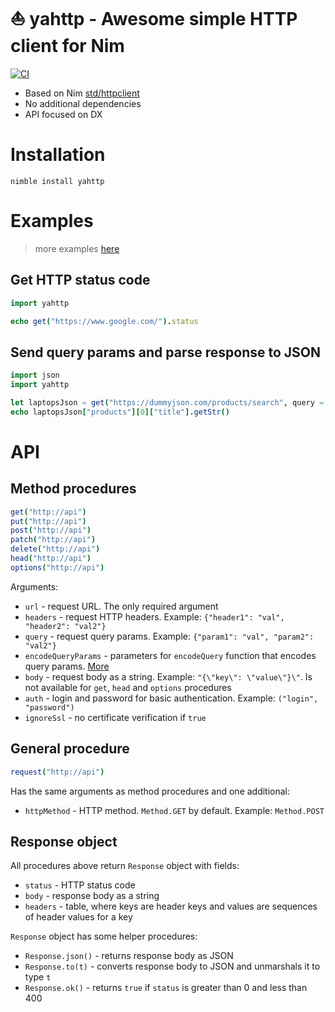 # ⛵ yahttp - Awesome simple HTTP client for Nim 

[![CI](https://github.com/mishankov/yahttp/actions/workflows/ci.yml/badge.svg)](https://github.com/mishankov/yahttp/actions/workflows/ci.yml)


- Based on Nim [std/httpclient](https://nim-lang.org/docs/httpclient.html)
- No additional dependencies
- API focused on DX

# Installation

```shell
nimble install yahttp
```

# Examples

> more examples [here](examples/examples.nim)

## Get HTTP status code
```nim
import yahttp

echo get("https://www.google.com/").status
```
## Send query params and parse response to JSON
```nim
import json
import yahttp

let laptopsJson = get("https://dummyjson.com/products/search", query = {"q": "Laptop"}).json()
echo laptopsJson["products"][0]["title"].getStr()
```
# API

## Method procedures

```nim
get("http://api")
put("http://api")
post("http://api")
patch("http://api")
delete("http://api")
head("http://api")
options("http://api")
```
Arguments:
- `url` - request URL. The only required argument
- `headers` - request HTTP headers. Example: `{"header1": "val", "header2": "val2"}`
- `query` - request query params. Example: `{"param1": "val", "param2": "val2"}`
- `encodeQueryParams` - parameters for `encodeQuery` function that encodes query params. [More](https://nim-lang.org/docs/uri.html#encodeQuery%2CopenArray%5B%5D%2Cchar)
- `body` - request body as a string. Example: `"{\"key\": \"value\"}\"`. Is not available for `get`, `head` and `options` procedures
- `auth` - login and password for basic authentication. Example: `("login", "password")`
- `ignoreSsl` - no certificate verification if `true`

## General procedure

```nim
request("http://api")
```

Has the same arguments as method procedures and one additional:
- `httpMethod` - HTTP method. `Method.GET` by default. Example: `Method.POST`

## Response object
All procedures above return `Response` object with fields:
- `status` - HTTP status code
- `body` - response body as a string
- `headers` - table, where keys are header keys and values are sequences of header values for a key

`Response` object has some helper procedures:
- `Response.json()` - returns response body as JSON
- `Response.to(t)` - converts response body to JSON and unmarshals it to type `t`
- `Response.ok()` - returns `true` if `status` is greater than 0 and less than 400
